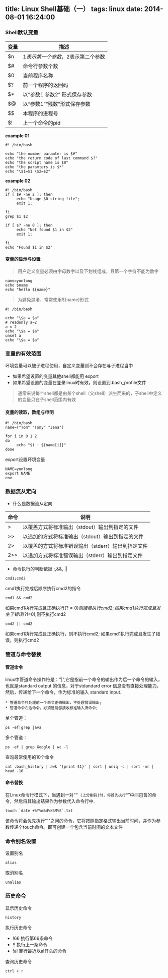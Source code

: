 title: Linux Shell基础（一）
tags: linux
date: 2014-08-01 16:24:00
---

### Shell默认变量

| 变量| 描述           |
| ---| ------------- |
| $n | $1表示第一个参数，$2表示第二个参数  |  
| $# | 命令行参数个数    |
| $0 | 当前程序名称      |
| $? | 前一个程序的返回码|
| $* | 以“参数1 参数2” 形式保存参数|
| $@ | 以“参数1”“残数”形式保存参数|
| $$ | 本程序的进程号|
| $! | 上一个命令的pid|


__example 01__

```
#! /bin/bash

echo "the number paramter is $#"
echo "the return code of last command $?"
echo "the script name is $0"
echo "the paramters is $*"
echo "\$1=$1 \$2=$2"
```

__example 02__

```
#! /bin/bash
if [ $# -ne 2 ]; then
     echo "Usage $0 string file";
     exit 1;

fi
grep $1 $2

if [ $? -ne 0 ]; then
     echo "Not found $1 in $2"
     exit 1;

fi
echo "Found $1 in $2"

```


#### 变量的显示与设置

>用户定义变量必须由字母数字以及下划线组成，且第一个字符不能为数字

```
name=yunlong
echo $name
echo "hello ${name}"
```

>为避免混淆，常常使用${name}形式

```
#! /bin/bash

echo "\$a = $a"
# readonly a=2
a = 2
echo "\$a = $a"
unset a
echo "\$a = $a"
```

### 变量的有效范围

环境变量可以被子进程使用，自定义变量则不会存在与子进程当中

* 如果希望设置的变量其他shell都能用 export
* 如果希望设置的变量在登录linux时有效，则设置到.bash_profile文件

> 通常来说每个shell都是由某个shell（父shell）派生而来的，子shell中定义的变量只在子shell范围内有效

#### 变量的读取，数组与申明

```
#! /bin/bash
name=("Tom" "Tomy" "Jena")

for i in 0 1 2
do
     echo "$i : ${name[i]}"
done
```

export设置环境变量


```
NAME=yunlong
export NAME
env
```

### 数据流从定向

* 什么是数据流从定向

| 命令    | 说明 |
|--------|---------------------------------------------|
| >      | 以覆盖方式将标准输出（stdout）输出到指定的文件      |
| >>     | 以追加的方式将标准输出（stdout）输出到指定的文件    |
| 2>     | 以覆盖的方式将标准错误输出（stderr）输出到指定文件  |
| 2>>    | 以追加方式将标准错误输出（stderr）输出到指定文件    |




* 命令执行的判断依据 ;,&&, ||

```
cmd1;cmd2     
```

cmd1执行完成后顺序执行cmd2的指令                                                           

```
cmd1 && cmd2
```
如果cmd1执行完成且正确执行($?=0) 则接着执行cmd2; 如果cmd1执行完成且发生了错误($?!=0),则不执行cmd2 

```
cmd2 || cmd2
```

如果cmd1执行完成且正确执行，则不执行cmd2; 如果cmd1执行完成且发生了错误，则执行cmd2                

### 管道与命令替换

#### 管道命令

linux中管道命令操作符是："|",它是指前一个命令的输出作为后一个命令的输入，也就是standard output 的信息，对于stdandard
error 信息没有直接处理能力。然后，传递给下一个命令，作为标准的输入 standard input.

```
* 管道命令只处理前一个命令正确输出，不处理错误输出;
* 管道命令右边命令，必须是能够接收标准输入流命令;
```

单个管道：

```
ps -ef|grep java
```

多个管道：

```
ps -ef | grep Google | wc -l
```

查询最常使用的10个命令

```
cat .bash_history | awk '{print $1}' | sort | uniq -c | sort -nr | head -10
```

#### 命令替换

在Linux命令行模式下，当遇到一对“`” (上分割符)时，将首先执行“`”中间包含的命令，然后将其输出结果作为参数代入命令行中.

```
touch `date +%Y%m%d%k%M%S`.txt
```

该命令将会优先执行"`"之间的命令，它将按照指定格式输出当前时间，并作为参数传递个touch命令。即可创建一个包含当前时间的文本文件

### 命令别名设置

设置别名

```
alias
```

取消别名

```
unalias
```

### 历史命令

显示历史命令

```
history
```

执行历史命令

* !66 执行第66条命令
* !! 执行上一条命令
* !al 罪行最近以al开头的命令


查询历史命令

```
ctrl + r
```